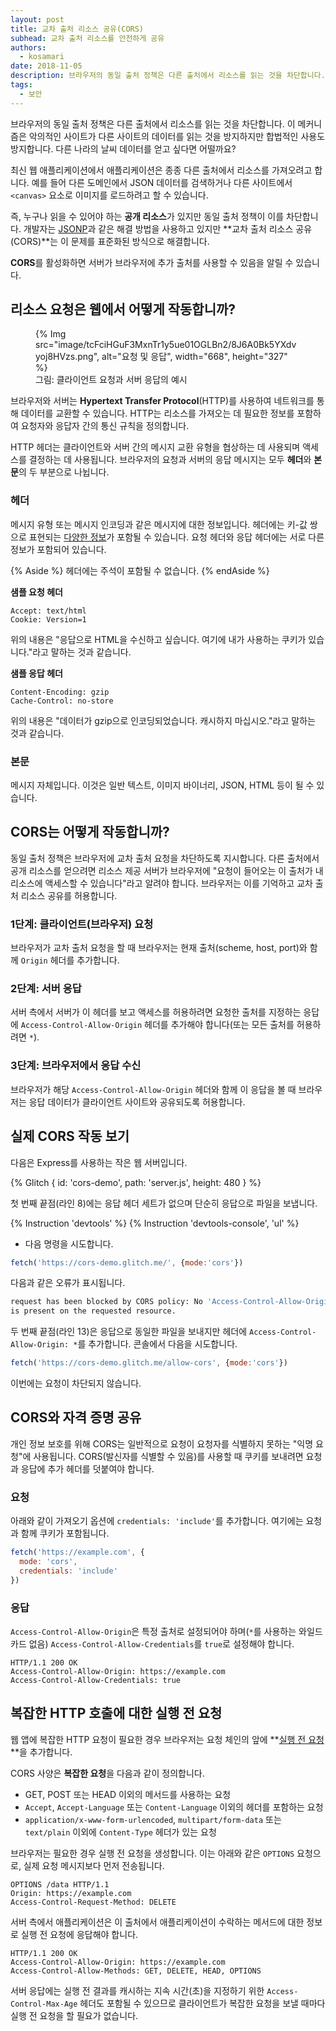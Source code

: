 ```yaml
---
layout: post
title: 교차 출처 리소스 공유(CORS)
subhead: 교차 출처 리소스를 안전하게 공유
authors:
  - kosamari
date: 2018-11-05
description: 브라우저의 동일 출처 정책은 다른 출처에서 리소스를 읽는 것을 차단합니다. 이 메커니즘은 악의적인 사이트가 다른 사이트의 데이터를 읽는 것을 방지하지만 합법적인 사용도 방지합니다. 다른 나라의 날씨 데이터를 얻고 싶다면 어떨까요? CORS를 활성화하면 서버가 브라우저에 추가 출처를 사용할 수 있음을 알릴 수 있습니다.
tags:
  - 보안
---
```


브라우저의 동일 출처 정책은 다른 출처에서 리소스를 읽는 것을 차단합니다. 이 메커니즘은 악의적인 사이트가 다른 사이트의 데이터를 읽는 것을 방지하지만 합법적인 사용도 방지합니다. 다른 나라의 날씨 데이터를 얻고 싶다면 어떨까요?

최신 웹 애플리케이션에서 애플리케이션은 종종 다른 출처에서 리소스를 가져오려고 합니다. 예를 들어 다른 도메인에서 JSON 데이터를 검색하거나 다른 사이트에서 `<canvas>` 요소로 이미지를 로드하려고 할 수 있습니다.

즉, 누구나 읽을 수 있어야 하는 **공개 리소스**가 있지만 동일 출처 정책이 이를 차단합니다. 개발자는 [JSONP](https://stackoverflow.com/questions/2067472/what-is-jsonp-all-about)과 같은 해결 방법을 사용하고 있지만 **교차 출처 리소스 공유(CORS)**는 이 문제를 표준화된 방식으로 해결합니다.

**CORS**를 활성화하면 서버가 브라우저에 추가 출처를 사용할 수 있음을 알릴 수 있습니다.

## 리소스 요청은 웹에서 어떻게 작동합니까?

<figure class="w-figure w-figure--inline-right">   {% Img src="image/tcFciHGuF3MxnTr1y5ue01OGLBn2/8J6A0Bk5YXdvyoj8HVzs.png", alt="요청 및 응답", width="668", height="327" %}   <figcaption class="w-figcaption">     그림: 클라이언트 요청과 서버 응답의 예시   </figcaption></figure>

브라우저와 서버는 **Hypertext Transfer Protocol**(HTTP)를 사용하여 네트워크를 통해 데이터를 교환할 수 있습니다. HTTP는 리소스를 가져오는 데 필요한 정보를 포함하여 요청자와 응답자 간의 통신 규칙을 정의합니다.

HTTP 헤더는 클라이언트와 서버 간의 메시지 교환 유형을 협상하는 데 사용되며 액세스를 결정하는 데 사용됩니다. 브라우저의 요청과 서버의 응답 메시지는 모두 **헤더**와 **본문**의 두 부분으로 나뉩니다.

### 헤더

메시지 유형 또는 메시지 인코딩과 같은 메시지에 대한 정보입니다. 헤더에는 키-값 쌍으로 표현되는 [다양한 정보](https://en.wikipedia.org/wiki/List_of_HTTP_header_fields)가 포함될 수 있습니다. 요청 헤더와 응답 헤더에는 서로 다른 정보가 포함되어 있습니다.

{% Aside %} 헤더에는 주석이 포함될 수 없습니다. {% endAside %}

**샘플 요청 헤더**

```text
Accept: text/html
Cookie: Version=1
```

위의 내용은 "응답으로 HTML을 수신하고 싶습니다. 여기에 내가 사용하는 쿠키가 있습니다."라고 말하는 것과 같습니다.

**샘플 응답 헤더**

```text
Content-Encoding: gzip
Cache-Control: no-store
```

위의 내용은 "데이터가 gzip으로 인코딩되었습니다. 캐시하지 마십시오."라고 말하는 것과 같습니다.

### 본문

메시지 자체입니다. 이것은 일반 텍스트, 이미지 바이너리, JSON, HTML 등이 될 수 있습니다.

## CORS는 어떻게 작동합니까?

동일 출처 정책은 브라우저에 교차 출처 요청을 차단하도록 지시합니다. 다른 출처에서 공개 리소스를 얻으려면 리소스 제공 서버가 브라우저에 "요청이 들어오는 이 출처가 내 리소스에 액세스할 수 있습니다"라고 알려야 합니다. 브라우저는 이를 기억하고 교차 출처 리소스 공유를 허용합니다.

### 1단계: 클라이언트(브라우저) 요청

브라우저가 교차 출처 요청을 할 때 브라우저는 현재 출처(scheme, host, port)와 함께 `Origin` 헤더를 추가합니다.

### 2단계: 서버 응답

서버 측에서 서버가 이 헤더를 보고 액세스를 허용하려면 요청한 출처를 지정하는 응답에 `Access-Control-Allow-Origin` 헤더를 추가해야 합니다(또는 모든 출처를 허용하려면 `*`).

### 3단계: 브라우저에서 응답 수신

브라우저가 해당 `Access-Control-Allow-Origin` 헤더와 함께 이 응답을 볼 때 브라우저는 응답 데이터가 클라이언트 사이트와 공유되도록 허용합니다.

## 실제 CORS 작동 보기

다음은 Express를 사용하는 작은 웹 서버입니다.

{% Glitch { id: 'cors-demo', path: 'server.js', height: 480 } %}

첫 번째 끝점(라인 8)에는 응답 헤더 세트가 없으며 단순히 응답으로 파일을 보냅니다.

{% Instruction 'devtools' %} {% Instruction 'devtools-console', 'ul' %}

- 다음 명령을 시도합니다.

```js
fetch('https://cors-demo.glitch.me/', {mode:'cors'})
```

다음과 같은 오류가 표시됩니다.

```bash
request has been blocked by CORS policy: No 'Access-Control-Allow-Origin' header
is present on the requested resource.
```

두 번째 끝점(라인 13)은 응답으로 동일한 파일을 보내지만 헤더에 `Access-Control-Allow-Origin: *`를 추가합니다. 콘솔에서 다음을 시도합니다.

```js
fetch('https://cors-demo.glitch.me/allow-cors', {mode:'cors'})
```

이번에는 요청이 차단되지 않습니다.

## CORS와 자격 증명 공유

개인 정보 보호를 위해 CORS는 일반적으로 요청이 요청자를 식별하지 못하는 "익명 요청"에 사용됩니다. CORS(발신자를 식별할 수 있음)를 사용할 때 쿠키를 보내려면 요청과 응답에 추가 헤더를 덧붙여야 합니다.

### 요청

아래와 같이 가져오기 옵션에 `credentials: 'include'`를 추가합니다. 여기에는 요청과 함께 쿠키가 포함됩니다.

```js
fetch('https://example.com', {
  mode: 'cors',
  credentials: 'include'
})
```

### 응답

`Access-Control-Allow-Origin`은 특정 출처로 설정되어야 하며(`*`를 사용하는 와일드 카드 없음) `Access-Control-Allow-Credentials`를 `true`로 설정해야 합니다.

```text
HTTP/1.1 200 OK
Access-Control-Allow-Origin: https://example.com
Access-Control-Allow-Credentials: true
```

## 복잡한 HTTP 호출에 대한 실행 전 요청

웹 앱에 복잡한 HTTP 요청이 필요한 경우 브라우저는 요청 체인의 앞에 **[실행 전 요청](https://developer.mozilla.org/docs/Web/HTTP/CORS#preflighted_requests)**을 추가합니다.

CORS 사양은 **복잡한 요청**을 다음과 같이 정의합니다.

- GET, POST 또는 HEAD 이외의 메서드를 사용하는 요청
- `Accept`, `Accept-Language` 또는 `Content-Language` 이외의 헤더를 포함하는 요청
- `application/x-www-form-urlencoded`, `multipart/form-data` 또는 `text/plain` 이외에 `Content-Type` 헤더가 있는 요청

브라우저는 필요한 경우 실행 전 요청을 생성합니다. 이는 아래와 같은 `OPTIONS` 요청으로, 실제 요청 메시지보다 먼저 전송됩니다.

```text
OPTIONS /data HTTP/1.1
Origin: https://example.com
Access-Control-Request-Method: DELETE
```

서버 측에서 애플리케이션은 이 출처에서 애플리케이션이 수락하는 메서드에 대한 정보로 실행 전 요청에 응답해야 합니다.

```text
HTTP/1.1 200 OK
Access-Control-Allow-Origin: https://example.com
Access-Control-Allow-Methods: GET, DELETE, HEAD, OPTIONS
```

서버 응답에는 실행 전 결과를 캐시하는 지속 시간(초)을 지정하기 위한 `Access-Control-Max-Age` 헤더도 포함될 수 있으므로 클라이언트가 복잡한 요청을 보낼 때마다 실행 전 요청을 할 필요가 없습니다.
